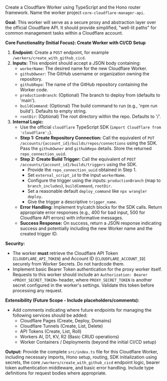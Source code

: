 Create a Cloudflare Worker using TypeScript and the Hono router framework. Name the worker project `core-cloudflare-manager-api`.

**Goal:**
This worker will serve as a secure proxy and abstraction layer over the official Cloudflare API. It should provide simplified, "well-lit paths" for common management tasks within a Cloudflare account.

**Core Functionality (Initial Focus): Create Worker with CI/CD Setup**

1.  **Endpoint:** Create a `POST` endpoint, for example `/workers/create_with_github_cicd`.
2.  **Inputs:** This endpoint should accept a JSON body containing:
    * `workerName`: The desired name for the new Cloudflare Worker.
    * `githubOwner`: The GitHub username or organization owning the repository.
    * `githubRepo`: The name of the GitHub repository containing the Worker code.
    * `productionBranch`: (Optional) The branch to deploy from (defaults to 'main').
    * `buildCommand`: (Optional) The build command to run (e.g., 'npm run build'). Defaults to empty string.
    * `rootDir`: (Optional) The root directory within the repo. Defaults to '/'.
3.  **Internal Logic:**
    * Use the official `cloudflare` TypeScript SDK (`import Cloudflare from 'cloudflare';`).
    * **Step 1: Create Repository Connection:** Call the equivalent of `PUT /accounts/{account_id}/builds/repos/connections` using the SDK. Pass the `githubOwner` and `githubRepo` details. Store the returned `repo_connection_uuid`.
    * **Step 2: Create Build Trigger:** Call the equivalent of `POST /accounts/{account_id}/builds/triggers` using the SDK.
        * Provide the `repo_connection_uuid` obtained in Step 1.
        * Set `external_script_id` to the input `workerName`.
        * Configure the trigger using the inputs: `productionBranch` (map to `branch_includes`), `buildCommand`, `rootDir`.
        * Set a reasonable default `deploy_command` like `npx wrangler deploy`.
        * Give the trigger a descriptive `trigger_name`.
    * **Error Handling:** Implement try/catch blocks for the SDK calls. Return appropriate error responses (e.g., 400 for bad input, 500 for Cloudflare API errors) with informative messages.
    * **Success Response:** On success, return a JSON response indicating success and potentially including the new Worker name and the created trigger ID.

**Security:**

* The worker **must** retrieve the Cloudflare API Token (`CLOUDFLARE_API_TOKEN`) and Account ID (`CLOUDFLARE_ACCOUNT_ID`) securely from Worker Secrets. Do not hardcode them.
* Implement basic Bearer Token authentication for the proxy worker itself. Requests to this worker should include an `Authorization: Bearer <PROXY_SECRET_TOKEN>` header, where `PROXY_SECRET_TOKEN` is another secret configured in the worker's settings. Validate this token before processing any request.

**Extensibility (Future Scope - Include placeholders/comments):**

* Add comments indicating where future endpoints for managing the following services should be added:
    * Cloudflare Pages (Create, Deploy, Domains)
    * Cloudflare Tunnels (Create, List, Delete)
    * API Tokens (Create, List, Roll)
    * Workers AI, D1, KV, R2 (Basic CRUD operations)
    * Worker Containers / Deployments (beyond the initial CI/CD setup)

**Output:**
Provide the complete `src/index.ts` file for this Cloudflare Worker, including necessary imports, Hono setup, routing, SDK initialization using secrets, the core `/workers/create_with_github_cicd` endpoint logic, bearer token authentication middleware, and basic error handling. Include type definitions for request bodies where appropriate.
